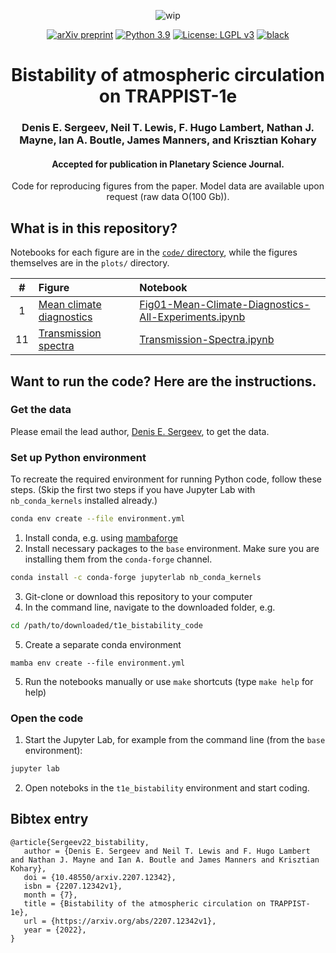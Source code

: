 <p align="center">
  <img src="https://img.shields.io/badge/wip-%20%F0%9F%9A%A7%20under%20construction%20%F0%9F%9A%A7-yellow"
       alt="wip">
</p>

<p align="center">
<a href="https://arxiv.org/abs/2207.12342">
<img src="https://img.shields.io/badge/arXiv-2207.12342-red"
     alt="arXiv preprint"></a>
<a href="https://www.python.org/downloads/">
<img src="https://img.shields.io/badge/python-3.10-blue.svg"
     alt="Python 3.9"></a>
<a href="LICENSE">
<img src="https://img.shields.io/badge/License-LGPL%20v3-green.svg"
     alt="License: LGPL v3"></a>
<a href="https://github.com/psf/black">
<img src="https://img.shields.io/badge/code%20style-black-000000.svg"
     alt="black"></a>
</p>

<h1 align="center">
  Bistability of atmospheric circulation on TRAPPIST-1e
</h1>
<h3 align="center">
  Denis E. Sergeev, Neil T. Lewis, F. Hugo Lambert, Nathan J. Mayne, Ian A. Boutle, James Manners, and Krisztian Kohary
</h3>
<h4 align="center">
  Accepted for publication in Planetary Science Journal.
</h4>
<p align="center">
  Code for reproducing figures from the paper.
  Model data are available upon request (raw data O(100 Gb)).
</p>

<h2>What is in this repository?</h2>

Notebooks for each figure are in the [`code/` directory](code), while the figures themselves are in the `plots/` directory.

|  #  | Figure | Notebook |
|:---:|:-------|:---------|
|  1  | [Mean climate diagnostics](plots/ch111_mean/ch111_mean__all_sim__u_max_eq_jet_300hpa_jet_lat_free_trop_ratio_dn_ep_temp_diff_trop_t_sfc_min__u_temp_vcross.png) | [Fig01-Mean-Climate-Diagnostics-All-Experiments.ipynb](https://nbviewer.jupyter.org/github/dennissergeev/t1e_bistability_code/blob/main/code/Fig01-Mean-Climate-Diagnostics-All-Experiments.ipynb) |
|  11 | [Transmission spectra](plots/) | [Transmission-Spectra.ipynb](https://nbviewer.jupyter.org/github/dennissergeev/t1e_bistability_code/blob/main/code/Transmission-Spectra.ipynb) |


<h2>Want to run the code? Here are the instructions.</h2>

<h3>Get the data</h3>

Please email the lead author, [Denis E. Sergeev](https://dennissergeev.github.io), to get the data.

<h3>Set up Python environment</h3>

To recreate the required environment for running Python code, follow these steps. (Skip the first two steps if you have Jupyter Lab with `nb_conda_kernels` installed already.)
```bash
conda env create --file environment.yml
```
1. Install conda, e.g. using [mambaforge](https://github.com/conda-forge/miniforge#mambaforge)
2. Install necessary packages to the `base` environment. Make sure you are installing them from the `conda-forge` channel.
```bash
conda install -c conda-forge jupyterlab nb_conda_kernels
```
3. Git-clone or download this repository to your computer
4. In the command line, navigate to the downloaded folder, e.g.
```bash
cd /path/to/downloaded/t1e_bistability_code
```
5. Create a separate conda environment
```
mamba env create --file environment.yml
```
5. Run the notebooks manually or use `make` shortcuts (type `make help` for help)

<h3>Open the code</h3>

1. Start the Jupyter Lab, for example from the command line (from the `base` environment):
```bash
jupyter lab
```
2. Open noteboks in the `t1e_bistability` environment and start coding.

<h2>Bibtex entry</h2>

    @article{Sergeev22_bistability,
       author = {Denis E. Sergeev and Neil T. Lewis and F. Hugo Lambert and Nathan J. Mayne and Ian A. Boutle and James Manners and Krisztian Kohary},
       doi = {10.48550/arxiv.2207.12342},
       isbn = {2207.12342v1},
       month = {7},
       title = {Bistability of the atmospheric circulation on TRAPPIST-1e},
       url = {https://arxiv.org/abs/2207.12342v1},
       year = {2022},
    }

